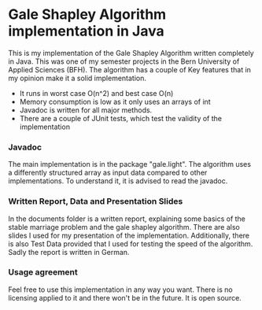 # Gale Shapley Algorithm implementation in Java
This is my implementation of the Gale Shapley Algorithm written 
completely in Java. This was one of my semester projects in the
Bern University of Applied Sciences (BFH). The algorithm has a couple
of Key features that in my opinion make it a solid implementation.

- It runs in worst case O(n^2) and best case O(n)
- Memory consumption is low as it only uses an arrays of int
- Javadoc is written for all major methods.
- There are a couple of JUnit tests, which test the validity of the implementation

### Javadoc
The main implementation is in the package "gale.light". The algorithm uses a differently
structured array as input data compared to other implementations. To understand it, it is advised
to read the javadoc.

### Written Report, Data and Presentation Slides
In the documents folder is a written report, explaining some basics of the
stable marriage problem and the gale shapley algorithm. There are also
slides I used for my presentation of the implementation. Additionally, there
is also Test Data provided that I used for testing the speed of the algorithm.
Sadly the report is written in German.

### Usage agreement
Feel free to use this implementation in any way you want. There is no licensing
applied to it and there won't be in the future. It is open source.